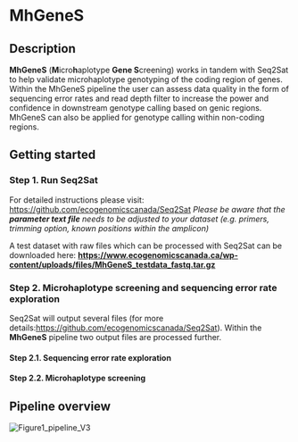 # MhGeneS

## Description

**MhGeneS** (**M**icro**h**aplotype **Gene S**creening) works in tandem with Seq2Sat to help validate microhaplotype genotyping of the coding region of genes. Within the MhGeneS pipeline the user can assess data quality in the form of sequencing error rates and read depth filter to increase the power and confidence in downstream genotype calling based on genic regions. MhGeneS can also be applied for genotype calling within non-coding regions. 

## Getting started

### Step 1. Run Seq2Sat

For detailed instructions please visit: https://github.com/ecogenomicscanada/Seq2Sat
*Please be aware that the **parameter text file** needs to be adjusted to your dataset (e.g. primers, trimming option, known positions within the amplicon)*

A test dataset with raw files which can be processed with Seq2Sat can be downloaded here:  **https://www.ecogenomicscanada.ca/wp-content/uploads/files/MhGeneS_testdata_fastq.tar.gz**

### Step 2. Microhaplotype screening and sequencing error rate exploration

Seq2Sat will output several files (for more details:https://github.com/ecogenomicscanada/Seq2Sat). Within the **MhGeneS** pipeline two output files are processed further.

#### Step 2.1. Sequencing error rate exploration

#### Step 2.2. Microhaplotype screening


## Pipeline overview
![Figure1_pipeline_V3](https://github.com/ecogenomicscanada/MhGeneS/assets/70644096/ecf0713f-85a3-4224-b093-72e0a990ee60)
